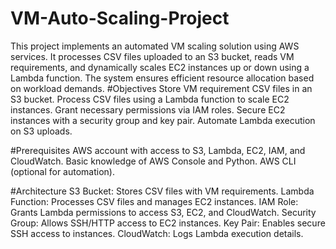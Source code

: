 # VM-Auto-Scaling-Project
This project implements an automated VM scaling solution using AWS services. It processes CSV files uploaded to an S3 bucket, reads VM requirements, and dynamically scales EC2 instances up or down using a Lambda function. The system ensures efficient resource allocation based on workload demands.
#Objectives
Store VM requirement CSV files in an S3 bucket.
Process CSV files using a Lambda function to scale EC2 instances.
Grant necessary permissions via IAM roles.
Secure EC2 instances with a security group and key pair.
Automate Lambda execution on S3 uploads.

#Prerequisites
AWS account with access to S3, Lambda, EC2, IAM, and CloudWatch.
Basic knowledge of AWS Console and Python.
AWS CLI (optional for automation).

#Architecture
S3 Bucket: Stores CSV files with VM requirements.
Lambda Function: Processes CSV files and manages EC2 instances.
IAM Role: Grants Lambda permissions to access S3, EC2, and CloudWatch.
Security Group: Allows SSH/HTTP access to EC2 instances.
Key Pair: Enables secure SSH access to instances.
CloudWatch: Logs Lambda execution details.


